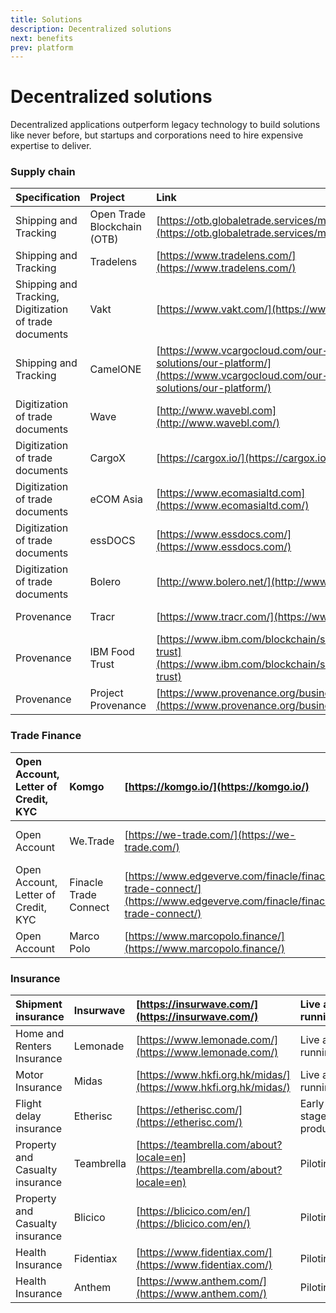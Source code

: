 ```yaml
---
title: Solutions
description: Decentralized solutions
next: benefits
prev: platform
---
```


# Decentralized solutions 

Decentralized applications outperform legacy technology to build solutions like never before, but startups and corporations need to hire expensive expertise to deliver.  
  
### Supply chain 

| Specification | Project | Link | Status |
| :--- | :--- | :--- | :--- |
| Shipping and Tracking | Open Trade Blockchain \(OTB\) | [https://otb.globaletrade.services/mainpage](https://otb.globaletrade.services/mainpage) | Live and running |
| Shipping and Tracking | Tradelens | [https://www.tradelens.com/](https://www.tradelens.com/) | Live and running |
| Shipping and Tracking, Digitization of trade documents | Vakt | [https://www.vakt.com/](https://www.vakt.com/) | Early stage of production |
| Shipping and Tracking | CamelONE | [https://www.vcargocloud.com/our-solutions/our-platform/](https://www.vcargocloud.com/our-solutions/our-platform/) | Live and running |
| Digitization of trade documents | Wave | [http://www.wavebl.com](http://www.wavebl.com/) | Live and running |
| Digitization of trade documents | CargoX | [https://cargox.io/](https://cargox.io/) | Early stage of production |
| Digitization of trade documents | eCOM Asia | [https://www.ecomasialtd.com](https://www.ecomasialtd.com/) | Early stage of production |
| Digitization of trade documents | essDOCS | [https://www.essdocs.com/](https://www.essdocs.com/) | Piloting |
| Digitization of trade documents | Bolero | [http://www.bolero.net/](http://www.bolero.net/) | Piloting |
| Provenance | Tracr | [https://www.tracr.com/](https://www.tracr.com/) | Live and running |
| Provenance | IBM Food Trust | [https://www.ibm.com/blockchain/solutions/food-trust](https://www.ibm.com/blockchain/solutions/food-trust) | Live and running |
| Provenance | Project Provenance | [https://www.provenance.org/business/platform](https://www.provenance.org/business/platform) | Live and running |

### Trade Finance 

| Open Account, Letter of Credit, KYC | Komgo | [https://komgo.io/](https://komgo.io/) | Live and running |
| :--- | :--- | :--- | :--- |
| Open Account | We.Trade | [https://we-trade.com/](https://we-trade.com/) | Early stage of production |
| Open Account, Letter of Credit, KYC | Finacle Trade Connect | [https://www.edgeverve.com/finacle/finacle-trade-connect/](https://www.edgeverve.com/finacle/finacle-trade-connect/) | Piloting |
| Open Account | Marco Polo | [https://www.marcopolo.finance/](https://www.marcopolo.finance/) | Piloting |

### Insurance 

| Shipment insurance | Insurwave | [https://insurwave.com/](https://insurwave.com/) | Live and running |
| :--- | :--- | :--- | :--- |
| Home and Renters Insurance | Lemonade | [https://www.lemonade.com/](https://www.lemonade.com/) | Live and running |
| Motor Insurance | Midas | [https://www.hkfi.org.hk/midas/](https://www.hkfi.org.hk/midas/) | Live and running |
| Flight delay insurance | Etherisc | [https://etherisc.com/](https://etherisc.com/) | Early stage of production |
| Property and Casualty insurance | Teambrella | [https://teambrella.com/about?locale=en](https://teambrella.com/about?locale=en) | Piloting |
| Property and Casualty insurance | Blicico | [https://blicico.com/en/](https://blicico.com/en/) | Piloting |
| Health Insurance | Fidentiax | [https://www.fidentiax.com/](https://www.fidentiax.com/) | Piloting |
| Health Insurance | Anthem | [https://www.anthem.com/](https://www.anthem.com/) | Piloting |
